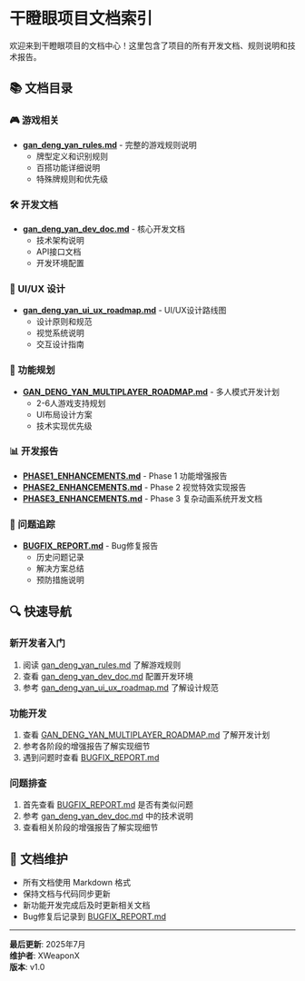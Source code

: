 # 干瞪眼项目文档索引

欢迎来到干瞪眼项目的文档中心！这里包含了项目的所有开发文档、规则说明和技术报告。

## 📚 文档目录

### 🎮 游戏相关
- **[gan_deng_yan_rules.md](./gan_deng_yan_rules.md)** - 完整的游戏规则说明
  - 牌型定义和识别规则
  - 百搭功能详细说明
  - 特殊牌规则和优先级

### 🛠️ 开发文档
- **[gan_deng_yan_dev_doc.md](./gan_deng_yan_dev_doc.md)** - 核心开发文档
  - 技术架构说明
  - API接口文档
  - 开发环境配置

### 🎨 UI/UX 设计
- **[gan_deng_yan_ui_ux_roadmap.md](./gan_deng_yan_ui_ux_roadmap.md)** - UI/UX设计路线图
  - 设计原则和规范
  - 视觉系统说明
  - 交互设计指南

### 🚀 功能规划
- **[GAN_DENG_YAN_MULTIPLAYER_ROADMAP.md](./GAN_DENG_YAN_MULTIPLAYER_ROADMAP.md)** - 多人模式开发计划
  - 2-6人游戏支持规划
  - UI布局设计方案
  - 技术实现优先级

### 📊 开发报告
- **[PHASE1_ENHANCEMENTS.md](./PHASE1_ENHANCEMENTS.md)** - Phase 1 功能增强报告
- **[PHASE2_ENHANCEMENTS.md](./PHASE2_ENHANCEMENTS.md)** - Phase 2 视觉特效实现报告
- **[PHASE3_ENHANCEMENTS.md](./PHASE3_ENHANCEMENTS.md)** - Phase 3 复杂动画系统开发文档

### 🐛 问题追踪
- **[BUGFIX_REPORT.md](./BUGFIX_REPORT.md)** - Bug修复报告
  - 历史问题记录
  - 解决方案总结
  - 预防措施说明

## 🔍 快速导航

### 新开发者入门
1. 阅读 [gan_deng_yan_rules.md](./gan_deng_yan_rules.md) 了解游戏规则
2. 查看 [gan_deng_yan_dev_doc.md](./gan_deng_yan_dev_doc.md) 配置开发环境
3. 参考 [gan_deng_yan_ui_ux_roadmap.md](./gan_deng_yan_ui_ux_roadmap.md) 了解设计规范

### 功能开发
1. 查看 [GAN_DENG_YAN_MULTIPLAYER_ROADMAP.md](./GAN_DENG_YAN_MULTIPLAYER_ROADMAP.md) 了解开发计划
2. 参考各阶段的增强报告了解实现细节
3. 遇到问题时查看 [BUGFIX_REPORT.md](./BUGFIX_REPORT.md)

### 问题排查
1. 首先查看 [BUGFIX_REPORT.md](./BUGFIX_REPORT.md) 是否有类似问题
2. 参考 [gan_deng_yan_dev_doc.md](./gan_deng_yan_dev_doc.md) 中的技术说明
3. 查看相关阶段的增强报告了解实现细节

## 📝 文档维护

- 所有文档使用 Markdown 格式
- 保持文档与代码同步更新
- 新功能开发完成后及时更新相关文档
- Bug修复后记录到 [BUGFIX_REPORT.md](./BUGFIX_REPORT.md)

---

**最后更新**: 2025年7月  
**维护者**: XWeaponX  
**版本**: v1.0 